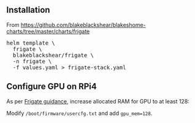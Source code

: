 ## Installation

From https://github.com/blakeblackshear/blakeshome-charts/tree/master/charts/frigate

<pre>
helm template \
  frigate \
  blakeblackshear/frigate \
  -n frigate \
  -f values.yaml > frigate-stack.yaml
</pre>

## Configure GPU on RPi4

As per [Frigate guidance](https://docs.frigate.video/configuration/hardware_acceleration), increase allocated RAM for GPU to at least 128:

Modify `/boot/firmware/usercfg.txt` and add `gpu_mem=128`.
